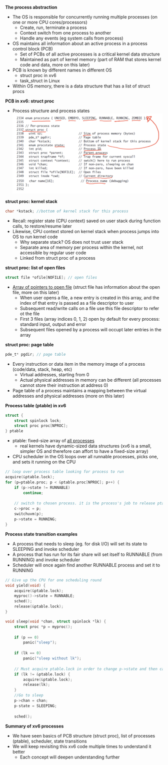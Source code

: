 **The process abstraction**
- The OS is responsible for concurrently running multiple processes (on one or more CPU cores/processors)
    * Create, run, terminate a process
    * Context switch from one process to another
    * Handle any events (eg system calls from process)
- OS maintains all information about an active process in a process control block (PCB)
    * Set of PCBs of all active processes is a critical kernel data structure
    * Maintained as part of kernel memory (part of RAM that stores kernel code and data, more on this later)
- PCB is known by different names in different OS
    * struct proc in xv6
    * task_struct in Linux
- Within OS memory, there is a data structure that has a list of struct procs

**PCB in xv6: struct proc**
- Process structure and process states
![](assets/struct-proc.png)

**struct proc: kernel stack**
```c
char *kstack; //bottom of kernel stack for this process
```
- Recall: register state (CPU context) saved on user stack during function calls, to restore/resume later
- Likewise, CPU context stored on kernel stack when process jumps into OS to run kernel code
    * Why separate stack? OS does not trust user stack
    * Separate area of memory per process within the kernel, not accessible by regular user code
    * Linked from struct proc of a process

**struct proc: list of open files**
```c
struct file *ofile[NOFILE]; // open files
```
- <u>Array of pointers to open file</u> (struct file has information about the open file, more on this later)
    * When user opens a file, a new entry is created in this array, and the index of that entry is passed as a file descriptor to user
    * Subsequent read/write calls on a file use this file descriptor to refer ot the file
    * First 3 files (array indices 0, 1, 2) open by default for every process: standard input, output and error
    * Subsequent files opened by a process will occupt later entries in the array

**struct proc: page table**
```c
pde_t* pgdir; // page table
```
- Every instruction or data item in the memory image of a process (code/data, stack, heap, etc)
    * Virtual addresses, starting from 0
    * Actual physical addresses in memory can be different (all processes cannot store their instruction at address 0)
- Page table of a process maintains a mapping between the virtual addresses and physical addresses (more on this later)

**Process table (ptable) in xv6**
```c
struct {
    struct spinlock lock;
    struct proc proc[NPROC];
} ptable
```
- ptable: fixed-size array of <u>all processes</u>
    * real kernels have dynamic-sized data structures (xv6 is a small, simpler OS and therefore can affort to have a fixed-size array)
- CPU scheduler in the OS loops over all runnable processes, picks one, and sets it running on the CPU
```c
// loop over process table looking for process to run
acquire(&ptable.lock);
for (p=ptable.proc; p < &ptable.proc[NPROC]; p++) {
    if (p->state != RUNNABLE)
        continue;
    
    // switch to chosen process. it is the process's job to release ptable.lock and then reacquire it before jumping back to us
    c->proc = p;
    switchuvm(p);
    p->state = RUNNING;
}
```

**Process state transition examples**
- A process that needs to sleep (eg. for disk I/O) will set its state to SLEEPING and invoke scheduler
- A process that has run for its fair share will set itself to RUNNABLE (from RUNNING) and invoke scheduler
- Scheduler will once again find another RUNNABLE process and set it to RUNNING
```c
// Give up the CPU for one scheduling round
void yield(void) {
    acquire(&ptable.lock);
    myproc()->state = RUNNABLE;
    sched();
    release(&ptable.lock);
}
```

```c
void sleep(void *chan, struct spinlock *lk) {
    struct proc *p = myproc();

    if (p == 0)
        panic("sleep");
    
    if (lk == 0) 
        panic("sleep without lk");
    
    // Must acquire ptable.lock in order to change p->state and then call sched. Once we hold ptable.lock, we can be guaranteed that we won't miss any wakeup (wakeup runs with ptable.lock locked), so it's okay to release lk
    if (lk != &ptable.lock) {
        acquire(&ptable.lock);
        release(lk);
    }
    //Go to sleep
    p->chan = chan;
    p-state = SLEEPING;

    sched();
```

**Summary of xv6 processes**
- We have seen basics of PCB structure (struct proc), list of processes (ptable), scheduler, state transitions
- We will keep revisiting this xv6 code multiple times to understand it better
    * Each concept will deepen understanding further